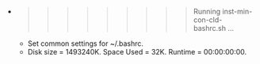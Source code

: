 * >>>>>>>>> Running inst-min-con-cld-bashrc.sh ...
  * Set common settings for ~/.bashrc.
  * Disk size = 1493240K. Space Used = 32K. Runtime = 00:00:00:00.
